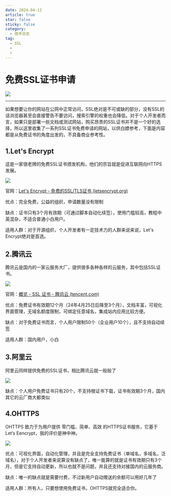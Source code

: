 ```yaml
---
date: 2024-04-12
article: true
star: false
sticky: false
category:
  - 技术日志
tag:
  - SSL
  - 
  - 
---
```


# 免费SSL证书申请

![](https://public-1308755698.cos.ap-chongqing.myqcloud.com//img/202404121531323.jpg)
<!-- more -->
---
如果想要让你的网站在公网中正常访问，SSL绝对是不可或缺的部分，没有SSL的话浏览器甚至会直接警告不要访问，搜索引擎的权重也会降低。对于个人开发者而言，如果只是部署一些文档或测试网站，购买昂贵的SSL证书并不是一个好的选择，所以这里收集了一系列SSL证书免费申请的网站，以供白嫖参考，下面是内容都是从免费证书的角度出发的，不具备商业参考性。



## 1.Let's Encrypt

这是一家很老牌的免费SSL证书颁发机构，他们的宗旨就是促进互联网向HTTPS发展。

![](https://public-1308755698.cos.ap-chongqing.myqcloud.com//img/202404121558230.png)

官网：[Let's Encrypt - 免费的SSL/TLS证书 (letsencrypt.org)](https://letsencrypt.org/zh-cn/)

优点：完全免费，公益的组织，申请数量没有限制

缺点：证书只有3个月有效期（可通过脚本自动化续签），使用门槛较高，教程中英混杂，不适合普通小白用户。

适用人群：对于开源组织，个人开发者有一定技术力的人群来说来说，Let's Encrypt绝对是首选。



## 2.腾讯云

腾讯云是国内的一家云服务大厂，提供很多各种各样的云服务，其中包括SSL证书。

![](https://public-1308755698.cos.ap-chongqing.myqcloud.com//img/202404121559166.png)

官网：[概览 - SSL 证书 - 腾讯云 (tencent.com)](https://console.cloud.tencent.com/certoverview)

优点：免费证书有效期12个月（24年4月25日后降至3个月），文档丰富，可视化界面管理，无域名额度限制，可绑定任意域名，集成站内应用比较方便。

缺点：对于免费证书而言，个人用户限制50个（企业用户10个），且不支持自动续签

适用人群：国内用户，小白



## 3.阿里云

阿里云同样提供免费的SSL证书，相比腾讯云就一般般了

![](https://public-1308755698.cos.ap-chongqing.myqcloud.com//img/202404121616141.png)

缺点：个人用户免费证书只有20个，不支持根证书下载，证书有效期3个月，国内其它的云厂商大都类似



## 4.OHTTPS

OHTTPS 致力于为用户提供 零门槛、简单、高效 的HTTPS证书服务，它基于Let‘s Eencrypt，我的评价是神中神。

![](https://public-1308755698.cos.ap-chongqing.myqcloud.com//img/202404121635289.png)

优点：可视化界面，自动化管理，并且是完全支持免费证书（单域名，多域名，泛域名），对于个人开发者来说算没有缺点了，唯一能算的就是证书有效期只有3个月，但是它支持自动更新，所以也就不是问题，并且还支持对接国内的云服务商。

缺点：唯一的缺点就是需要付费，不过新用户自动赠送的余额可以用好几年了

适用人群：所有人，只要想使用免费证书，OHTTPS就完全适合你。